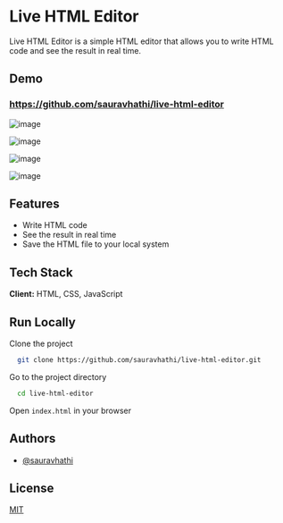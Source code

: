 # Live HTML Editor

Live HTML Editor is a simple HTML editor that allows you to write HTML code and see the result in real time.

## Demo

### https://github.com/sauravhathi/live-html-editor

![image](https://user-images.githubusercontent.com/61316762/204096591-2043d182-10e3-4ad1-adec-34af6ed29ee9.png)

![image](https://user-images.githubusercontent.com/61316762/204096626-cf8ad77c-eaed-4541-abbe-4329e803ab38.png)

![image](https://user-images.githubusercontent.com/61316762/204096648-ad966905-47e3-4993-a69c-f2f8a3585beb.png)

![image](https://user-images.githubusercontent.com/61316762/204096668-1945ca12-0151-422d-b64c-e839d95cd5f6.png)


## Features

- Write HTML code
- See the result in real time
- Save the HTML file to your local system

## Tech Stack

**Client:** HTML, CSS, JavaScript

## Run Locally

Clone the project

```bash
  git clone https://github.com/sauravhathi/live-html-editor.git
```

Go to the project directory

```bash
  cd live-html-editor
```

Open `index.html` in your browser

## Authors

- [@sauravhathi](https://www.github.com/sauravhathi)

## License

[MIT](https://github.com/sauravhathi/live-html-editor/blob/master/LICENSE)
